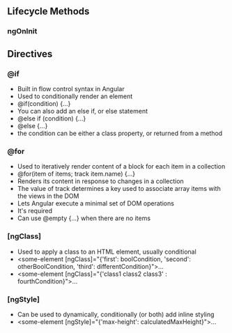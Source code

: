 ## Lifecycle Methods

### ngOnInit

## Directives

### @if
- Built in flow control syntax in Angular
- Used to conditionally render an element
- @if(condition) {...}
- You can also add an else if, or else statement
- @else if (condition) {...}
- @else {...}
- the condition can be either a class property, or returned from a method

### @for
- Used to iteratively render content of a block for each item in a collection
- @for(item of items; track item.name) {...}
- Renders its content in response to changes in a collection
- The value of track determines a key used to associate array items with the views in the DOM
- Lets Angular execute a minimal set of DOM operations
- It's required
- Can use @empty {...} when there are no items

### [ngClass]
- Used to apply a class to an HTML element, usually conditional
- <some-element [ngClass]="{'first': boolCondition, 'second': otherBoolCondition, 'third': differentCondition}">...</some-element>
- <some-element [ngClass]="{'class1 class2 class3' : fourthCondition}">...</some-element>

### [ngStyle]
- Can be used to dynamically, conditionally (or both) add inline styling
- <some-element [ngStyle]="{'max-height': calculatedMaxHeight}">...</some-element>

